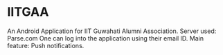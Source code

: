 # IITGAA
An Android Application for IIT Guwahati Alumni Association.
Server used: Parse.com
One can log into the application using their email ID.
Main feature: Push notifications.